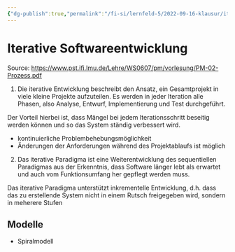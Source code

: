 ```yaml
---
{"dg-publish":true,"permalink":"/fi-si/lernfeld-5/2022-09-16-klausur/iterativen-modellen/"}
---
```


# Iterative Softwareentwicklung

Source: https://www.pst.ifi.lmu.de/Lehre/WS0607/pm/vorlesung/PM-02-Prozess.pdf

1. Die iterative Entwicklung beschreibt den Ansatz, ein Gesamtprojekt in viele kleine Projekte aufzuteilen. Es werden in jeder Iteration alle Phasen, also Analyse, Entwurf, Implementierung und Test durchgeführt.

Der Vorteil hierbei ist, dass Mängel bei jedem Iterationsschritt beseitig werden können und so das System ständig verbessert wird.

- kontinuierliche Problembehebungsmöglichkeit
- Änderungen der Anforderungen während des Projektablaufs ist möglich

2. Das iterative Paradigma ist eine Weiterentwicklung des sequentiellen Paradigmas aus der Erkenntnis, dass Software länger lebt als erwartet und auch vom Funktionsumfang her gepflegt werden muss.

Das iterative Paradigma unterstützt inkrementelle Entwicklung, d.h. dass das zu erstellende System nicht in einem Rutsch freigegeben wird, sondern in meherere Stufen


## Modelle

- Spiralmodell